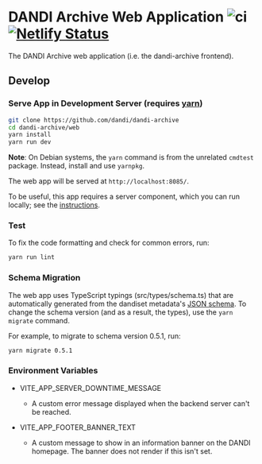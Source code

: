 # DANDI Archive Web Application ![ci](https://github.com/dandi/dandi-archive/actions/workflows/frontend-ci.yml/badge.svg) [![Netlify Status](https://api.netlify.com/api/v1/badges/e7424684-fbdb-4b77-a546-d5757a0f7552/deploy-status)](https://app.netlify.com/sites/gui-dandiarchive-org/deploys)
The DANDI Archive web application (i.e. the dandi-archive frontend).

## Develop

### Serve App in Development Server (requires [yarn](https://yarnpkg.com/))

```bash
git clone https://github.com/dandi/dandi-archive
cd dandi-archive/web
yarn install
yarn run dev
```

**Note**: On Debian systems, the `yarn` command is from the unrelated `cmdtest` package.
Instead, install and use `yarnpkg`.

The web app will be served at `http://localhost:8085/`.

To be useful, this app requires a server component, which you can run locally; see the [instructions](https://github.com/dandi/dandi-archive/#dandi-archive).

### Test

To fix the code formatting and check for common errors, run:

```bash
yarn run lint
```

### Schema Migration
The web app uses TypeScript typings (src/types/schema.ts) that are automatically generated from the dandiset metadata's
[JSON schema](https://github.com/dandi/schema). To change the schema version (and as a result, the types),
use the `yarn migrate` command.

For example, to migrate to schema version 0.5.1, run:
```bash
yarn migrate 0.5.1
```


### Environment Variables

- VITE_APP_SERVER_DOWNTIME_MESSAGE
  - A custom error message displayed when the backend server can't be reached.

- VITE_APP_FOOTER_BANNER_TEXT
  - A custom message to show in an information banner on the DANDI homepage. The banner does not render if this isn't set.
